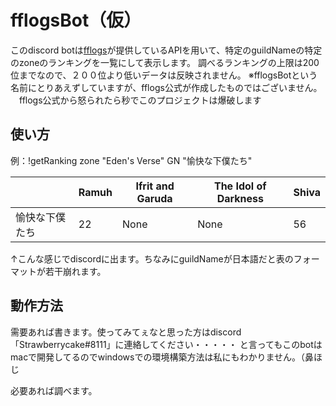 # fflogsBot（仮）

このdiscord botは[fflogs](https://www.fflogs.com/)が提供しているAPIを用いて、特定のguildNameの特定のzoneのランキングを一覧にして表示します。
調べるランキングの上限は200位までなので、２００位より低いデータは反映されません。
※fflogsBotという名前にとりあえずしていますが、fflogs公式が作成したものではございません。
　fflogs公式から怒られたら秒でこのプロジェクトは爆破します

## 使い方

例：!getRanking zone "Eden's Verse" GN "愉快な下僕たち"
　　 

|                | Ramuh | Ifrit and Garuda | The Idol of Darkness | Shiva |
----------------|-------|------------------|----------------------|-------|
| 愉快な下僕たち    |   22  |       None       |         None         |   56  |

↑こんな感じでdiscordに出ます。ちなみにguildNameが日本語だと表のフォーマットが若干崩れます。

## 動作方法

需要あれば書きます。使ってみてぇなと思った方はdiscord「Strawberrycake#8111」に連絡してください・・・・・
と言ってもこのbotはmacで開発してるのでwindowsでの環境構築方法は私にもわかりません。（鼻ほじ

必要あれば調べます。
